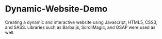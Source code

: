 # Dynamic-Website-Demo
Creating a dynamic and interactive website using Javascript, HTML5, CSS3, and SASS. Libraries such as Barba.js, ScrollMagic, and GSAP were used as well.
